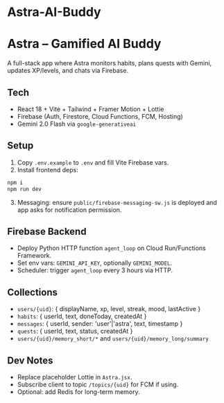 
# Astra-AI-Buddy

# Astra – Gamified AI Buddy

A full-stack app where Astra monitors habits, plans quests with Gemini, updates XP/levels, and chats via Firebase.

## Tech
- React 18 + Vite + Tailwind + Framer Motion + Lottie
- Firebase (Auth, Firestore, Cloud Functions, FCM, Hosting)
- Gemini 2.0 Flash via `google-generativeai`

## Setup
1. Copy `.env.example` to `.env` and fill Vite Firebase vars.
2. Install frontend deps:
```bash
npm i
npm run dev
```
3. Messaging: ensure `public/firebase-messaging-sw.js` is deployed and app asks for notification permission.

## Firebase Backend
- Deploy Python HTTP function `agent_loop` on Cloud Run/Functions Framework.
- Set env vars: `GEMINI_API_KEY`, optionally `GEMINI_MODEL`.
- Scheduler: trigger `agent_loop` every 3 hours via HTTP.

## Collections
- `users/{uid}`: { displayName, xp, level, streak, mood, lastActive }
- `habits`: { userId, text, doneToday, createdAt }
- `messages`: { userId, sender: 'user'|'astra', text, timestamp }
- `quests`: { userId, text, status, createdAt }
- `users/{uid}/memory_short/*` and `users/{uid}/memory_long/summary`

## Dev Notes
- Replace placeholder Lottie in `Astra.jsx`.
- Subscribe client to topic `/topics/{uid}` for FCM if using.
- Optional: add Redis for long-term memory.


